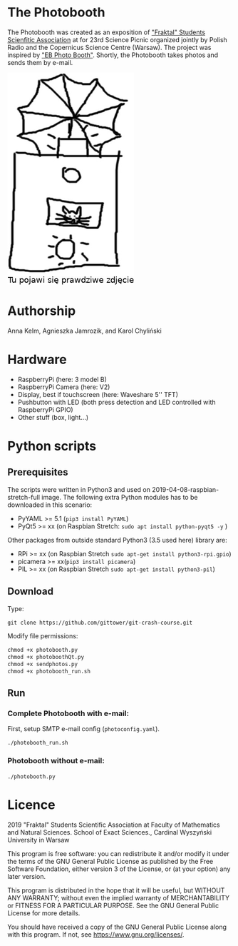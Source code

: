 # The Photobooth

The Photobooth was created as an exposition of ["Fraktal"
 Students Scienfitic Association](https://www.facebook.com/fraktal.UKSW)
 at 
  for 23rd Science Picnic organized jointly by Polish Radio and 
  the Copernicus Science Centre (Warsaw). The project was inspired 
  by ["EB Photo Booth"](https://www.hackster.io/ericBcreator/photo-booth-powered-by-a-raspberry-pi-23b491).
Shortly, the Photobooth takes photos and sends them by e-mail.

![alt text](misc/fotobudka.jpg "Fotobudka")

# Authorship
 Anna Kelm, Agnieszka Jamrozik, and Karol Chyliński
# Hardware
* RaspberryPi (here: 3 model B)
* RaspberryPi Camera (here: V2)
* Display, best if touchscreen (here: Waveshare 5'' TFT)
* Pushbutton with LED (both press detection and LED  controlled with RaspberryPi GPIO)
* Other stuff (box, light...)

# Python scripts
## Prerequisites
The scripts were written in Python3 and used on 2019-04-08-raspbian-stretch-full image. 
The following extra Python modules has to be downloaded in this scenario: 
* PyYAML >= 5.1 (```pip3 install PyYAML```)
* PyQt5 >= xx (on Raspbian Stretch: ```sudo apt install python-pyqt5 -y``` )

Other packages from outside standard Python3 (3.5 used here) library are:
* RPi >= xx (on Raspbian Stretch ```sudo apt-get install python3-rpi.gpio```)
* picamera >= xx(```pip3 install picamera```)
* PIL >= xx (on Raspbian Stretch ```sudo apt-get install python3-pil```)


## Download
Type:
```
git clone https://github.com/gittower/git-crash-course.git
```
Modify file permissions:
```
chmod +x photobooth.py
chmod +x photoboothQt.py
chmod +x sendphotos.py
chmod +x photobooth_run.sh
```
## Run
### Complete Photobooth with e-mail:
First, setup SMTP e-mail config (```photoconfig.yaml```). 
```
./photobooth_run.sh
```
### Photobooth without e-mail:
```
./photobooth.py
```
# Licence
2019 "Fraktal" Students Scientific Association at 
Faculty of Mathematics and Natural Sciences. School of Exact Sciences.,
Cardinal Wyszyński University in Warsaw

This program is free software: you can redistribute it and/or modify
it under the terms of the GNU General Public License as published by
the Free Software Foundation, either version 3 of the License, or
(at your option) any later version.

This program is distributed in the hope that it will be useful,
but WITHOUT ANY WARRANTY; without even the implied warranty of
MERCHANTABILITY or FITNESS FOR A PARTICULAR PURPOSE.  See the
GNU General Public License for more details.

You should have received a copy of the GNU General Public License
along with this program.  If not, see <https://www.gnu.org/licenses/>.